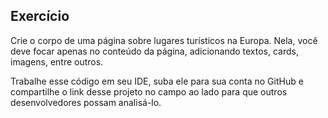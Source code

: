 ## Exercício

Crie o corpo de uma página sobre lugares turísticos na Europa. Nela, você deve focar apenas no conteúdo da página, adicionando textos, cards, imagens, entre outros.

Trabalhe esse código em seu IDE, suba ele para sua conta no GitHub e compartilhe o link desse projeto no campo ao lado para que outros desenvolvedores possam analisá-lo.
